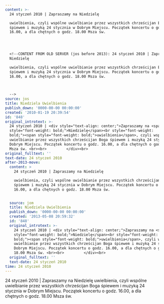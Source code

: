 ```yaml
---
content: >-
  24 styczeń 2010 | Zapraszamy na Niedzielę

  uwielbienia, czyli wspólne uwielbianie przez wszystkich chrześcijan Boga
  śpiewem i muzyką 24 stycznia w Dobrym Miejscu. Początek koncertu o godz.
  16.00, a dla chętnych o godz. 18.00 Msza św. 

           


  <!--CONTENT FROM OLD SERVER (jos before 2013): 24 styczeń 2010 | Zapraszamy na
  Niedzielę

  uwielbienia, czyli wspólne uwielbianie przez wszystkich chrześcijan Boga
  śpiewem i muzyką 24 stycznia w Dobrym Miejscu. Początek koncertu o godz.
  16.00, a dla chętnych o godz. 18.00 Msza św. 

           
           
  -->
source: jos
title: Niedziela Uwielbienia
publish_down: '0000-00-00 00:00:00'
created: '2010-01-19 20:39:54'
id: '848'
original_introtext: >-
  24 styczeń 2010 | <div style="text-align: center;">Zapraszamy na <span
  style="font-weight: bold;">Niedzielę</span><br style="font-weight:
  bold;"><span style="font-weight: bold;">uwielbienia</span>, czyli wspólne
  uwielbianie przez wszystkich chrześcijan Boga śpiewem i muzyką 24 stycznia w
  Dobrym Miejscu. Początek koncertu o godz. 16.00, a dla chętnych o godz. 18.00
  Msza św. <br><br>         </div><br>         
original_fulltext: ''
text-date: 24 styczeń 2010
after-2013-move:
  content: >
    24 styczeń 2010 | Zapraszamy na Niedzielę

    uwielbienia, czyli wspólne uwielbianie przez wszystkich chrześcijan Boga
    śpiewem i muzyką 24 stycznia w Dobrym Miejscu. Początek koncertu o godz.
    16.00, a dla chętnych o godz. 18.00 Msza św. 

             
  source: jom
  title: Niedziela Uwielbienia
  publish_down: '0000-00-00 00:00:00'
  created: '2013-05-08 20:59:32'
  id: '848'
  original_introtext: >-
    24 styczeń 2010 | <div style="text-align: center;">Zapraszamy na <span
    style="font-weight: bold;">Niedzielę</span><br style="font-weight:
    bold;"><span style="font-weight: bold;">uwielbienia</span>, czyli wspólne
    uwielbianie przez wszystkich chrześcijan Boga śpiewem i muzyką 24 stycznia w
    Dobrym Miejscu. Początek koncertu o godz. 16.00, a dla chętnych o godz.
    18.00 Msza św. <br><br>         </div><br>
  original_fulltext: ''
  text-date: 24 styczeń 2010
time: 24 styczeń 2010
---
```

24 styczeń 2010 | Zapraszamy na Niedzielę
uwielbienia, czyli wspólne uwielbianie przez wszystkich chrześcijan Boga śpiewem i muzyką 24 stycznia w Dobrym Miejscu. Początek koncertu o godz. 16.00, a dla chętnych o godz. 18.00 Msza św. 

         


<!--CONTENT FROM OLD SERVER (jos before 2013): 24 styczeń 2010 | Zapraszamy na Niedzielę
uwielbienia, czyli wspólne uwielbianie przez wszystkich chrześcijan Boga śpiewem i muzyką 24 stycznia w Dobrym Miejscu. Początek koncertu o godz. 16.00, a dla chętnych o godz. 18.00 Msza św. 

         
         
-->

<!--{{json:{"created_date":"2010-01-19 20:39:54","publish_down":"0000-00-00 00:00:00","id":"848"}}}-->